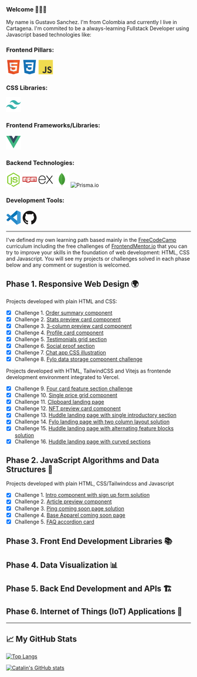 ### Welcome 👋👋👋

<!--
**gusanchedev/gusanchedev** is a ✨ _special_ ✨ repository because its `README.md` (this file) appears on your GitHub profile.

- 🔭 I’m currently working on ...
- 🌱 I’m currently learning ...
- 👯 I’m looking to collaborate on ...
- 🤔 I’m looking for help with ...
- 💬 Ask me about ...
- 📫 How to reach me: ...
- 😄 Pronouns: ...
- ⚡ Fun fact: ...
-->

My name is Gustavo Sanchez. I'm from Colombia and currently I live in Cartagena. I'm commited to be a always-learning Fullstack Developer using Javascript based technologies like:
### Frontend Pillars:
<img src="https://github.com/devicons/devicon/blob/master/icons/html5/html5-original.svg" height="40" width="40" alt="HTML5"/>  <img src="https://github.com/devicons/devicon/blob/master/icons/css3/css3-plain.svg" height="40" width="40" alt="CSS"/>  <img src="https://github.com/devicons/devicon/blob/master/icons/javascript/javascript-original.svg" height="40" width="40" alt="Javascript"/>

### CSS Libraries:
<img src="https://github.com/devicons/devicon/blob/master/icons/tailwindcss/tailwindcss-plain.svg" height="40" width="40" alt="Tailwindcss"/>

### Frontend Frameworks/Libraries:
<img src="https://github.com/devicons/devicon/blob/master/icons/vuejs/vuejs-original.svg" height="40" width="40" alt="Vuejs"/>

### Backend Technologies:
<img src="https://github.com/devicons/devicon/blob/master/icons/nodejs/nodejs-original.svg" height="40" width="40" alt="Nodejs"/>  <img src="https://github.com/devicons/devicon/blob/master/icons/npm/npm-original-wordmark.svg" height="40" width="40" alt="NPM"/>  <img src="https://github.com/devicons/devicon/blob/master/icons/express/express-original.svg" height="40" width="40" alt="Express.js"/>  <img src="https://github.com/devicons/devicon/blob/master/icons/mongodb/mongodb-original.svg" height="40" width="40" alt="mongoDb"/>  <img src="https://d2eip9sf3oo6c2.cloudfront.net/tags/images/000/001/287/square_480/prismaHD.png" height="40" width="40" alt="Prisma.io"/>

### Development Tools:
<img src="https://github.com/devicons/devicon/blob/master/icons/vscode/vscode-original.svg" height="40" width="40"/>  <img src="https://github.com/devicons/devicon/blob/master/icons/github/github-original.svg" height="40" width="40"/>

---
I've defined my own learning path based mainly in the [FreeCodeCamp](https://www.freecodecamp.org/learn) curriculum including the free challenges of [FrontendMentor.io](https://www.frontendmentor.io/challenges?types=free) that you can try to improve your skills in the foundation of web development: HTML, CSS and Javascript. You will see my projects or challenges solved in each phase below and any comment or sugestion is welcomed.
## Phase 1. Responsive Web Design 🌍
Projects developed with plain HTML and CSS:
- [x] Challenge 1. [Order summary component](https://github.com/gusanchefullstack/prj-01-order-summary-component)  
- [x] Challenge 2. [Stats preview card component](https://github.com/gusanchefullstack/prj-02-stats-preview-card-component)
- [x] Challenge 3. [3-column preview card component](https://github.com/gusanchefullstack/prj-03-3column-preview-card-component)
- [x] Challenge 4. [Profile card component](https://github.com/gusanchefullstack/prj-04-profile-card-component)
- [x] Challenge 5. [Testimonials grid section](https://github.com/gusanchefullstack/prj-05-testimonials-grid-section)
- [x] Challenge 6. [Social proof section](https://github.com/gusanchefullstack/prj-06-social-proof-section)
- [x] Challenge 7. [Chat app CSS illustration](https://github.com/gusanchefullstack/prj-07-chat-app-css-illustration)
- [x] Challenge 8. [Fylo data storage component challenge](https://github.com/gusanchefullstack/prj-08-fylo-data-storage-component)

Projects developed with HTML, TailwindCSS and Vitejs as frontende development environment integrated to Vercel.
- [x] Challenge 9. [Four card feature section challenge](https://github.com/gusanchefullstack/prj-09-four-card-feature-section)
- [x] Challenge 10. [Single price grid component](https://github.com/gusanchefullstack/prj-10-single-price-grid-component)
- [x] Challenge 11. [Clipboard landing page](https://github.com/gusanchefullstack/prj-11-clipboard-landing-page)
- [x] Challenge 12. [NFT preview card component](https://github.com/gusanchefullstack/prj-12-nft-preview-card-component) 
- [x] Challenge 13. [Huddle landing page with single introductory section](https://github.com/gusanchefullstack/prj-13-huddle-landing-page-with-single-introductory-section)
- [x] Challenge 14. [Fylo landing page with two column layout solution](https://github.com/gusanchefullstack/prj-14-fylo-landing-page-with-two-column-layout) 
- [x] Challenge 15. [Huddle landing page with alternating feature blocks solution](https://github.com/gusanchefullstack/prj-15-huddle-landing-page-with-alternating-feature-blocks) 
- [x] Challenge 16. [Huddle landing page with curved sections](https://github.com/gusanchefullstack/prj-16-huddle-landing-page-with-curved-sections)

## Phase 2. JavaScript Algorithms and Data Structures 🚀

Projects developed with plain HTML, CSS/Tailwindcss and Javascript
- [x] Challenge 1. [Intro component with sign up form solution](https://github.com/gusanchefullstack/prj-01-intro-component-with-signup-form) 
- [x] Challenge 2. [Article preview component](https://github.com/gusanchefullstack/prj-02-article-preview-component)
- [x] Challenge 3. [Ping coming soon page solution](https://github.com/gusanchefullstack/prj-03-ping-single-column-coming-soon-page) 
- [x] Challenge 4. [Base Apparel coming soon page](https://github.com/gusanchefullstack/prj-04-base-apparel-coming-soon-page)
- [x] Challenge 5. [FAQ accordion card](https://github.com/gusanchefullstack/prj-05-faq-accordion-card) 
## Phase 3. Front End Development Libraries 📚
## Phase 4. Data Visualization 📊
## Phase 5. Back End Development and APIs 🏗
## Phase 6. Internet of Things (IoT) Applications 🚰
---
## &#x1f4c8; My GitHub Stats

[![Top Langs](https://github-readme-stats.vercel.app/api/top-langs/?username=gusanchefullstack&hide=java,html,css&theme=cobalt)](https://github.com/anuraghazra/github-readme-stats)

[![Catalin's GitHub stats](https://github-readme-stats.vercel.app/api?username=gusanchefullstack&theme=cobalt)](https://github.com/anuraghazra/github-readme-stats)

